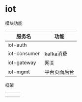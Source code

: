 # iot
模块功能

| 服务名          | 功能      |
|--------------|---------|
| iot-auth     |         |
| iot-consumer | kafka消费 |
| iot-gateway  | 网关      |
| iot-mgmt     | 平台页面后台  |

框架

|     |     |     |
|-----|-----|-----|
|     |     |     |
|     |     |     |
